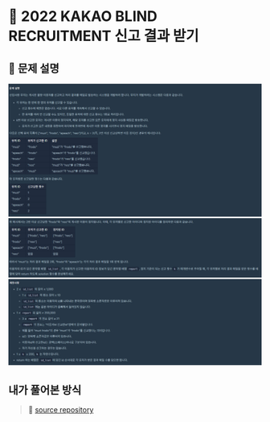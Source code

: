 # :loudspeaker: 2022 KAKAO BLIND RECRUITMENT 신고 결과 받기

## :pushpin: 문제 설명
![01.png](../../descriptionImages/lv1/test01/01.PNG)       
![02.png](../../descriptionImages/lv1/test01/02.PNG)       
![03.png](../../descriptionImages/lv1/test01/03.PNG)     

## 내가 풀어본 방식
> :rocket: [source repository](/src/test/java/cus/study/algorithm/lv1/Test01.java)
